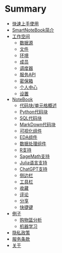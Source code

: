# Summary

* [快速上手使用](QuickStart.md)
* [SmartNoteBook简介](README.md)
* [工作空间](WorkSpace/main.md)
  * [数据源](WorkSpace/DataSource.md)
  * [文件](WorkSpace/Files.md)
  * [环境](WorkSpace/Environment.md)
  * [成员](WorkSpace/Groups.md)
  * [调度器](WorkSpace/Schedule.md)
  * [服务API](WorkSpace/FaasService.md)
  * [密保箱](WorkSpace/Encryption.md)
  * [个人中心](WorkSpace/Profile.md)
  * [设置](WorkSpace/Settings.md)
* [NoteBook](NoteBook/main.md)
  * [代码块/单元格概述](NoteBook/Cell.md)
  * [Python代码块](NoteBook/Python.md)
  * [SQL代码块](NoteBook/SQL.md)
  * [MarkDown代码块](NoteBook/Markdown.md)
  * [可视化组件](NoteBook/Visualization.md)
  * [EDA组件](NoteBook/EDA.md)
  * [数据处理组件](NoteBook/DataTransform.md)
  * [R支持](NoteBook/R.md)
  * [SageMath支持](NoteBook/SageMath.md)
  * [Julia语言支持](NoteBook/Julia.md)
  * [ChatGPT支持](NoteBook/ChatGPT.md)
  * [侧边栏](NoteBook/Sidebar.md)
  * [工具栏](NoteBook/Toolbar.md)
  * [收藏](NoteBook/Collections.md)
  * [评论](NoteBook/Comments.md)
  * [分享](NoteBook/Share.md)
  * [快捷键](NoteBook/Shortcuts.md)
* [例子](Tutorial/main.md)
  <!-- * [申请账号](Tutorial/Register.md) -->
  <!--* [创建Workspace](Tutorial/YourFirstWorkspace.md) -->
  <!--* [创建Notebook](Tutorial/YourFirstNotebook.md) -->
  <!-- * [数据分析](Tutorial/YourFirstAnalysis.md)
  * [机器学习](Tutorial/YourFirstML.md) -->
  * [购物篮分析](Tutorial/Market_Basket_Analysis.md)
  * [机器学习](Tutorial/YourFirstML.md)
  <!-- * [定期执行](Tutorial/YourFirstSchedule.md) -->
  <!-- * [邀请成员](Tutorial/InviteYourMember.md) -->
* [隐私政策](Policy.md)
* [服务条款](Terms.md)
* [关于](About.md)
<!-- * [编辑注意事项](snb_config.md) -->